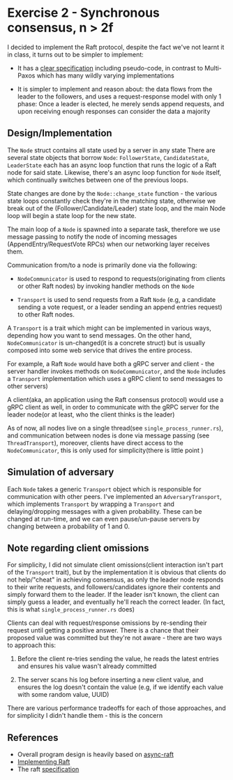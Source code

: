 # Exercise 2 - Synchronous consensus, n > 2f

I decided to implement the Raft protocol, despite the fact we've not learnt it in class, it turns out to be simpler to
implement:

- It has a [clear specification](https://raft.github.io/raft.pdf) including pseudo-code, in contrast to Multi-Paxos
  which has many wildly varying implementations
  
- It is simpler to implement and reason about: the data flows from the leader to the followers, and uses a request-response
  model with only 1 phase: Once a leader is elected, he merely sends append requests, and upon receiving enough responses
  can consider the data a majority
  
## Design/Implementation

The `Node` struct contains all state used by a server in any state
There are several state objects that borrow `Node`: `FollowerState`, `CandidateState`, `LeaderState`
each has an async loop function that runs the logic of a Raft node for said state. Likewise,
there's an async loop function for `Node` itself, which continually switches between one of the previous loops.

State changes are done by the `Node::change_state` function - the various state loops constantly check they're in
the matching state, otherwise we break out of the (Follower/Candidate/Leader) state loop, and the main Node loop
will begin a state loop for the new state.

The main loop of a `Node` is spawned into a separate task, therefore we use message passing to notify the node of incoming
messages (AppendEntry/RequestVote RPCs) when our networking layer receives them.

Communication from/to a node is primarily done via the following:
  
- `NodeCommunicator` is used to respond to requests(originating from clients or other Raft nodes) by invoking handler
   methods on the `Node`
   
- `Transport` is used to send requests from a Raft `Node` (e.g, a candidate sending a vote request, or a leader sending an append entries request)
  to other Raft nodes.
   
A `Transport` is a trait which might can be implemented in various ways, depending how you want to send messages. On
the other hand, `NodeCommunicator` is un-changed(it is a concrete struct) but is usually composed into some web service
that drives the entire process. 

For example, a Raft `Node` would have both a gRPC server and client - the server handler 
invokes methods on `NodeCommunicator`, and the `Node` includes a `Transport` implementation which uses a gRPC client 
to send messages to other servers)

A client(aka, an application using the Raft consensus protocol) would use a gRPC client as well, in order to communicate
with the gRPC server for the leader node(or at least, who the client thinks is the leader)


As of now, all nodes live on a single thread(see `single_process_runner.rs`), and communication between nodes is done via
message passing (see `ThreadTransport`), moreover, clients have direct access to the `NodeCommunicator`, this is only
used for simplicity(there is little point )

## Simulation of adversary

Each `Node` takes a generic `Transport` object which is responsible for communication with other peers.
I've implemented an `AdversaryTransport`, which implements `Transport` by wrapping a `Transport` and delaying/dropping
messages with a given probability. These can be changed at run-time, and we can even pause/un-pause servers by
changing between a probability of 1 and 0.

## Note regarding client omissions

For simplicity, I did not simulate client omissions(client interaction isn't part of the `Transport` trait), 
but by the implementation it is obvious that clients do not help/"cheat" in achieving consensus, as only the leader
node responds to their write requests, and followers/candidates ignore their contents and simply forward them to 
the leader. If the leader isn't known, the client can simply guess a leader, and eventually he'll reach the correct
leader. (In fact, this is what `single_process_runner.rs` does)

Clients can deal with request/response omissions by re-sending their request until getting a positive answer. There
is a chance that their proposed value was committed but they're not aware - there are two ways to approach this:

1. Before the client re-tries sending the value, he reads the latest entries and ensures his value wasn't already
   committed
   
2. The server scans his log before inserting a new client value, and ensures the log doesn't contain the value
   (e.g, if we identify each value with some random value, UUID)
   
There are various performance tradeoffs for each of those approaches, and for simplicity I didn't handle them - this
is the concern 


## References

- Overall program design is heavily based on [async-raft](https://github.com/async-raft/async-raft/)
- [Implementing Raft](https://eli.thegreenplace.net/2020/implementing-raft-part-1-elections/)
- The raft [specification](https://raft.github.io/raft.pdf)